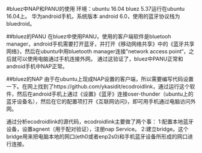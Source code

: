 #bluez中NAP和PANU的使用
环境：ubuntu 16.04 
          bluez 5.37运行在ubuntu 16.04上。
          华为android手机，系统版本 android 6.0，使用的蓝牙协议栈为bluedroid。
          
##bluez的PANU
在bluez中使用PANU，使用的客户端软件是bluetooh manager，android手机需要打开蓝牙，并打开《移动网络共享》中的《蓝牙共享网络》，然后在ubuntu中用bluetooth manager连接”network access point“，之后就可以使用电脑通过手机连接外网。
 通过这验证了，bluez中PANU正常和android手机中NAP正常。
 
 ##bluez的NAP
 由于在ubuntu上现成NAP设置的客户端，所以需要编写代码设置一下。在网上找到了https://github.com/ykasidit/ecodroidlink，通过运行这个软件，然后在android手机上通过《设置》《蓝牙》连接oser-thunder（ubuntu上的蓝牙设备名），然后在它的配置项打开《互联网访问》，即可用手机通过电脑访问外网。
 
 
 通过分析ecodroidlink的源代码，ecodroidlink主要做了两个事：
    1:配置本地蓝牙设备，设置agnent（用于配对验证），注册nap Service。
    2:建立bridge。这个bridge用来把电脑本地的网口(eth0或者enp2s0)和手机蓝牙设备所形成的网口进行连接。
    
    
